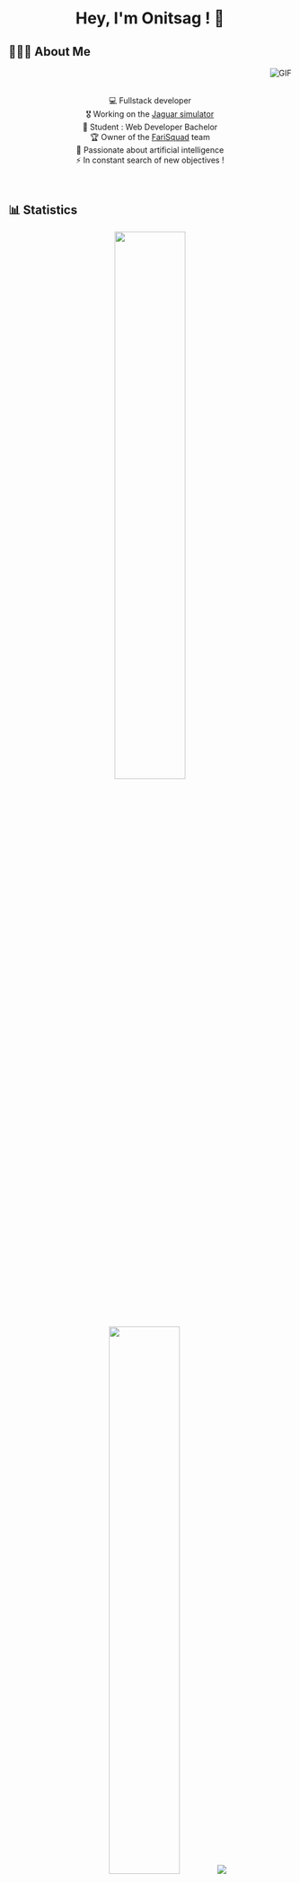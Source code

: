 <h1 align="center">Hey, I'm Onitsag ! 👋</h1>

<h2 align="left">👨🏻‍💻 About Me</h2>

<img alt="GIF" align="right" src="https://i.ibb.co/MkbRWsP/0611.gif">

<br>
<br>

<div align="center">
  <ul style="list-style-type: none; padding-left: 0;">
    <li>💻 Fullstack developer</li>
    <li>🎖️ Working on the <a href="https://fr.wikipedia.org/wiki/Engin_blind%C3%A9_de_reconnaissance_et_de_combat">Jaguar simulator</a></li>
    <li>🚀 Student : Web Developer Bachelor</li>
    <li>🏆 Owner of the <a href="https://farisun.fr/">FariSquad</a> team</li>
    <li>🤖 Passionate about artificial intelligence</li>
    <li>⚡ In constant search of new objectives !</li>
  </ul>
</div>

<br>

<h2 align="left">📊 Statistics</h2>

<p align="center">
  <img height="50%" width="auto" src="https://github-readme-stats.vercel.app/api?username=Onitsag&show_icons=true&count_private=true&theme=darcula&hide_border=true&hide=issues,prs&bg_color=00000000">
  <img height="50%" width="auto" src="https://github-readme-stats.vercel.app/api/top-langs/?username=Onitsag&layout=compact&hide_border=true&theme=darcula&bg_color=00000000&langs_count=6">
  <img src="https://github-readme-streak-stats.herokuapp.com?user=Onitsag&theme=darcula&hide_border=true&background=FFFFFF00">
</p>


<h2 align="left">Languages</h2>

![ChatGPT](https://img.shields.io/badge/ChatGPT-412991?style=for-the-badge&labelColor=black&logo=OpenAI&logoColor=412991)
![MariaDB](https://img.shields.io/badge/MariaDB-003545?style=for-the-badge&labelColor=black&logo=mariadb&logoColor=003545)
![MySQL](https://img.shields.io/badge/MySQL-4479A1?style=for-the-badge&labelColor=black&logo=mysql&logoColor=4479A1)
![Figma](https://img.shields.io/badge/Figma-F24E1E?style=for-the-badge&labelColor=black&logo=figma&logoColor=F24E1E)
![Canva](https://img.shields.io/badge/Canva-00C4CC?style=for-the-badge&labelColor=black&logo=canva&logoColor=00C4CC)
![.NET](https://img.shields.io/badge/.NET-512BD4?style=for-the-badge&labelColor=black&logo=dotnet&logoColor=512BD4)
![Bootstrap](https://img.shields.io/badge/Bootstrap-7952B3?style=for-the-badge&labelColor=black&logo=bootstrap&logoColor=7952B3)
![Electron](https://img.shields.io/badge/Electron-47848F?style=for-the-badge&labelColor=black&logo=electron&logoColor=47848F)
![Expo](https://img.shields.io/badge/Expo-000020?style=for-the-badge&labelColor=black&logo=expo&logoColor=000020)
![Express.js](https://img.shields.io/badge/Express.js-000000?style=for-the-badge&labelColor=black&logo=express&logoColor=000000)
![Flutter](https://img.shields.io/badge/Flutter-02569B?style=for-the-badge&labelColor=black&logo=flutter&logoColor=02569B)
![Laravel](https://img.shields.io/badge/Laravel-FF2D20?style=for-the-badge&labelColor=black&logo=laravel&logoColor=FF2D20)
![NPM](https://img.shields.io/badge/NPM-CB3837?style=for-the-badge&labelColor=black&logo=npm&logoColor=CB3837)
![Node.js](https://img.shields.io/badge/Node.js-339933?style=for-the-badge&labelColor=black&logo=nodedotjs&logoColor=339933)
![Nodemon](https://img.shields.io/badge/Nodemon-76D04B?style=for-the-badge&labelColor=black&logo=nodemon&logoColor=76D04B)
![PNPM](https://img.shields.io/badge/PNPM-F69220?style=for-the-badge&labelColor=black&logo=pnpm&logoColor=F69220)
![React Native](https://img.shields.io/badge/React_Native-20232A?style=for-the-badge&labelColor=black&logo=react&logoColor=20232A)
![Socket.io](https://img.shields.io/badge/Socket.io-010101?style=for-the-badge&labelColor=black&logo=socketdotio&logoColor=010101)
![Symfony](https://img.shields.io/badge/Symfony-000000?style=for-the-badge&labelColor=black&logo=symfony&logoColor=000000)
![Vite](https://img.shields.io/badge/Vite-646CFF?style=for-the-badge&labelColor=black&logo=vite&logoColor=646CFF)
![Vue.js](https://img.shields.io/badge/Vue.js-4FC08D?style=for-the-badge&labelColor=black&logo=vuedotjs&logoColor=4FC08D)
![Unity](https://img.shields.io/badge/Unity-000000?style=for-the-badge&labelColor=black&logo=unity&logoColor=000000)
![Unreal Engine](https://img.shields.io/badge/Unreal_Engine-313131?style=for-the-badge&labelColor=black&logo=unrealengine&logoColor=313131)
![OVH](https://img.shields.io/badge/OVH-123F6D?style=for-the-badge&labelColor=black&logo=ovh&logoColor=123F6D)
![C#](https://img.shields.io/badge/C_Sharp-239120?style=for-the-badge&labelColor=black&logo=csharp&logoColor=239120)
![CSS3](https://img.shields.io/badge/CSS3-1572B6?style=for-the-badge&labelColor=black&logo=css3&logoColor=1572B6)
![Dart](https://img.shields.io/badge/Dart-0175C2?style=for-the-badge&labelColor=black&logo=dart&logoColor=0175C2)
![HTML5](https://img.shields.io/badge/HTML5-E34F26?style=for-the-badge&labelColor=black&logo=html5&logoColor=E34F26)
![Java](https://img.shields.io/badge/Java-007396?style=for-the-badge&labelColor=black&logo=java&logoColor=007396)
![JavaScript](https://img.shields.io/badge/JavaScript-F7DF1E?style=for-the-badge&labelColor=black&logo=javascript&logoColor=F7DF1E)
![Kotlin](https://img.shields.io/badge/Kotlin-0095D5?style=for-the-badge&labelColor=black&logo=kotlin&logoColor=0095D5)
![Markdown](https://img.shields.io/badge/Markdown-000000?style=for-the-badge&labelColor=black&logo=markdown&logoColor=000000)
![PHP](https://img.shields.io/badge/PHP-777BB4?style=for-the-badge&labelColor=black&logo=php&logoColor=777BB4)
![PowerShell](https://img.shields.io/badge/PowerShell-5391FE?style=for-the-badge&labelColor=black&logo=powershell&logoColor=5391FE)
![Python](https://img.shields.io/badge/Python-3776AB?style=for-the-badge&labelColor=black&logo=python&logoColor=3776AB)
![LibreOffice](https://img.shields.io/badge/LibreOffice-18A303?style=for-the-badge&labelColor=black&logo=libreoffice&logoColor=18A303)
![Debian](https://img.shields.io/badge/Debian-A81D33?style=for-the-badge&labelColor=black&logo=debian&logoColor=A81D33)
![Linux](https://img.shields.io/badge/Linux-FCC624?style=for-the-badge&labelColor=black&logo=linux&logoColor=FCC624)
![Ubuntu](https://img.shields.io/badge/Ubuntu-E95420?style=for-the-badge&labelColor=black&logo=ubuntu&logoColor=E95420)
![Windows](https://img.shields.io/badge/Windows-0078D6?style=for-the-badge&labelColor=black&logo=windows&logoColor=0078D6)
![Sequelize](https://img.shields.io/badge/Sequelize-52B0E7?style=for-the-badge&labelColor=black&logo=sequelize&logoColor=52B0E7)
![Docker](https://img.shields.io/badge/Docker-2496ED?style=for-the-badge&labelColor=black&logo=docker&logoColor=2496ED)
![Notion](https://img.shields.io/badge/Notion-000000?style=for-the-badge&labelColor=black&logo=notion&logoColor=000000)
![Trello](https://img.shields.io/badge/Trello-0052CC?style=for-the-badge&labelColor=black&logo=trello&logoColor=0052CC)
![Postman](https://img.shields.io/badge/Postman-FF6C37?style=for-the-badge&labelColor=black&logo=postman&logoColor=FF6C37)
![Apache](https://img.shields.io/badge/Apache-D22128?style=for-the-badge&labelColor=black&logo=apache&logoColor=D22128)
![Nginx](https://img.shields.io/badge/Nginx-269539?style=for-the-badge&labelColor=black&logo=nginx&logoColor=269539)
![Git](https://img.shields.io/badge/Git-F05032?style=for-the-badge&labelColor=black&logo=git&logoColor=F05032)
![GitHub](https://img.shields.io/badge/GitHub-181717?style=for-the-badge&labelColor=black&logo=github&logoColor=181717)
![GitLab](https://img.shields.io/badge/GitLab-FC6D26?style=for-the-badge&labelColor=black&logo=gitlab&logoColor=FC6D26)


![Graphique](https://github-readme-activity-graph.vercel.app/graph?username=Onitsag&custom_title=Onitsag's%20GitHub%20Activity%20Graph&bg_color=0D1117&color=7F3FBF&line=7F3FBF&point=7F3FBF&area_color=FFFFFF&title_color=FFFFFF&area=true)
